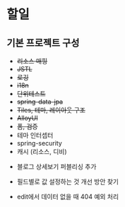 # 할일

## 기본 프로젝트 구성

* ~~리소스 매핑~~
* ~~JSTL~~
* ~~로깅~~
* ~~i18n~~
* ~~단위테스트~~
* ~~spring-data-jpa~~
* ~~Tiles, 테마, 레이아웃 구조~~
* ~~AlloyUI~~
* ~~폼, 검증~~
* 테마 인터셉터
* spring-security
* 캐시 (리소스,  디비)

- 블로그 상세보기 퍼블리싱 추가

- 필드별로 값 설정하는 것 개선 방안 찾기
- edit에서 데이터 없을 때 404 예외 처리
